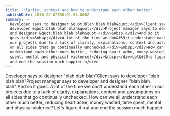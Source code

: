 ```yaml
---
title: 'clarity, context and how to understand each other better'
publishDate: 2013-07-02T08:01:53.000Z
summary: >-
  Developer says to designer &quot;blah blah blah&quot;</div>Client says to
  developer &quot;blah blah blah&quot;</div>Project manager says to developer
  and designer &quot;blah blah blah&quot;</div>&nbsp;</div>And so it
  goes.</div>&nbsp;</div>A lot of the time we don&#39;t understand each other in
  our projects due to a lack of clarity, explanations, context and assumptions
  on all sides that go continually unchecked.</div>&nbsp;</div>How can we all
  understand each other much better, reducing heart ache, money wasted, time
  spent, mental and physical violence?</div>&nbsp;</div>Let&#39;s figure it out
  and end the session much happier.</div>
---
```

Developer says to designer &quot;blah blah blah&quot;</div>Client says to developer &quot;blah blah blah&quot;</div>Project manager says to developer and designer &quot;blah blah blah&quot;</div>&nbsp;</div>And so it goes.</div>&nbsp;</div>A lot of the time we don&#39;t understand each other in our projects due to a lack of clarity, explanations, context and assumptions on all sides that go continually unchecked.</div>&nbsp;</div>How can we all understand each other much better, reducing heart ache, money wasted, time spent, mental and physical violence?</div>&nbsp;</div>Let&#39;s figure it out and end the session much happier.</div>

